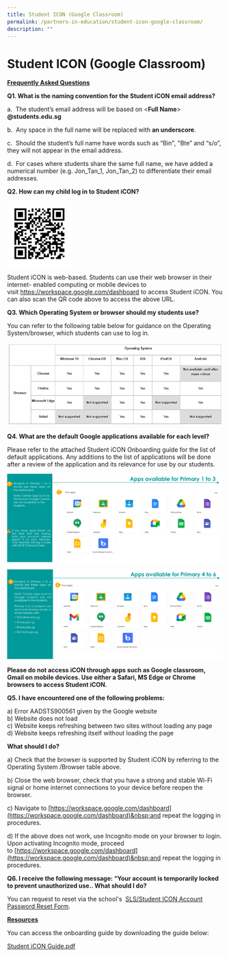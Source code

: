 ```yaml
---
title: Student ICON (Google Classroom)
permalink: /partners-in-education/student-icon-google-classroom/
description: ""
---
```

# Student ICON (Google Classroom)

<b><u>Frequently Asked Questions</u></b> 

**Q1. What is the naming convention for the Student iCON email address?**  

<p> a.&nbsp; The student’s email address will be based on &lt;<b>Full Name</b>&gt; <b> @students.edu.sg</b></p> 

b.&nbsp; Any space in the full name will be replaced with&nbsp;**an underscore**. 

c.&nbsp; Should the student’s full name have words such as&nbsp;“Bin", "Bte” and “s/o”, they will not appear in the email address.

d.&nbsp; For cases where students share the same full name, we have added a numerical number (e.g. Jon\_Tan\_1, Jon\_Tan\_2) to differentiate their email addresses.
  

**Q2. How can my child log in to Student iCON?**

<img src="/images/Partners%20in%20Education/frame.png" style="width:30%">

Student iCON is web-based. Students can use their web browser in their internet- enabled computing or mobile devices to visit&nbsp;<a href="https://workspace.google.com/dashboard" target="_blank">https://workspace.google.com/dashboard</a>&nbsp;to access Student iCON. You can also scan the QR code above to access the above URL.

**Q3. Which Operating System or browser should my students use?**

You can refer to the following table below for guidance on the Operating System/browser, which students can use to log in.

![](/images/Partners%20in%20Education/OS.png)
  
**Q4. What are the default Google applications available for each level?**

Please refer to the attached Student iCON Onboarding guide for the list of default applications. Any additions to the list of applications will be done after a review of the application and its relevance for use by our students.

![](/images/Partners%20in%20Education/Pri%201-3.png)
  
![](/images/Partners%20in%20Education/Pri%204-6.png)

**Please do not access iCON through apps such as Google classroom, Gmail on mobile devices. Use either a Safari, MS Edge or Chrome browsers to access Student iCON.**&nbsp;&nbsp;&nbsp;  
  
**Q5. I have encountered one of the following problems:**  
  
a) Error AADSTS900561 given by the Google website  
b) Website does not load  
c) Website keeps refreshing between two sites without loading any page  
d) Website keeps refreshing itself without loading the page  
  
**What should I do?**  
  
a) Check that the browser is supported by Student iCON by referring to the Operating System /Browser table above.  
  
b) Close the web browser, check that you have a strong and stable Wi-Fi signal or home internet connections to your device before reopen the browser.  
  
c) Navigate to&nbsp;[https://workspace.google.com/dashboard](https://workspace.google.com/dashboard)&nbsp;and repeat the logging in procedures.  
  
d) If the above does not work, use Incognito mode on your browser to login. Upon activating Incognito mode, proceed to&nbsp;[https://workspace.google.com/dashboard](https://workspace.google.com/dashboard)&nbsp;and repeat the logging in procedures.

**Q6. I receive the following message: “Your account is temporarily locked to prevent unauthorized use.. What should I do?**

You can request to reset via the school's&nbsp;&nbsp;<a href="https://form.gov.sg/6125b8165dda700012951c3f" target="_blank">SLS/Student ICON Account Password Reset Form</a>.

<b><u>Resources</u></b>
  
You can access the onboarding guide by downloading the guide below:

[Student iCON Guide.pdf](/files/Partners%20in%20Education/Student%20iCON%20Guide.pdf)